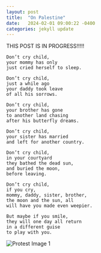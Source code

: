 ```yaml
---
layout: post
title:  "On Palestine"
date:   2024-02-01 09:00:22 -0400
categories: jekyll update
---
```


THIS POST IS IN PROGRESS!!!!!

```
Don’t cry child,
your mommy has only
just cried herself to sleep.

Don’t cry child,
just a while ago
your daddy took leave
of all his sorrows.

Don’t cry child,
your brother has gone
to another land chasing
after his butterfly dreams.

Don’t cry child,
your sister has married
and left for another country.

Don’t cry child,
in your courtyard
they bathed the dead sun,
and buried the moon,
before leaving.

Don’t cry child,
if you cry,
mommy, daddy, sister, brother,
the moon and the sun, all
will have you made even weepier.

But maybe if you smile,
they will one day all return
in a different guise
to play with you.
```

[//]: # "C:\Users\projects\blog\images\IMG_20231109_171049.jpg"
[//]: # "images\IMG_20231109_171049.jpg"

![Protest Image 1](./images/IMG_20231109_183102.jpg "Protest Image 1")